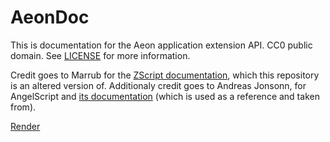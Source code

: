 # AeonDoc

This is documentation for the Aeon application extension API.
CC0 public domain. See [LICENSE](LICENSE.txt) for more information.


Credit goes to Marrub for the [ZScript documentation](https://github.com/zdoom-docs/staging),
which this repository is an altered version of.
Additionaly credit goes to Andreas Jonsonn, for AngelScript and [its
documentation](https://www.angelcode.com/angelscript/documentation.html)
(which is used as a reference and taken from).

[Render](https://mwaine.com/aeon-docs/)

